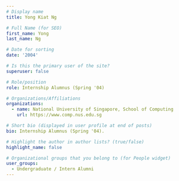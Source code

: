 ```yaml
---
# Display name
title: Yong Kiat Ng

# Full Name (for SEO) 
first_name: Yong
last_name: Ng

# Date for sorting
date: '2004'

# Is this the primary user of the site?
superuser: false

# Role/position
role: Internship Alumnus (Spring '04)

# Organizations/Affiliations
organizations:
  - name: National University of Singapore, School of Computing
    url: https://www.comp.nus.edu.sg

# Short bio (displayed in user profile at end of posts)
bio: Internship Alumnus (Spring '04). 

# Highlight the author in author lists? (true/false)
highlight_name: false

# Organizational groups that you belong to (for People widget)
user_groups:
  - Undergraduate / Intern Alumni
---
```

